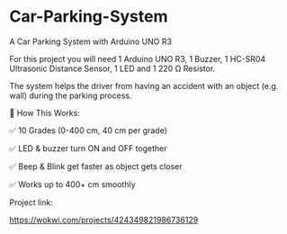 # Car-Parking-System
A Car Parking System with Arduino UNO R3

For this project you will need 1 Arduino UNO R3, 1 Buzzer, 1 HC-SR04 Ultrasonic Distance Sensor, 1 LED and 1 220 Ω Resistor.

The system helps the driver from having an accident with an object (e.g. wall) during the parking process.

🎯 How This Works:

✅ 10 Grades (0-400 cm, 40 cm per grade)

✅ LED & buzzer turn ON and OFF together

✅ Beep & Blink get faster as object gets closer

✅ Works up to 400+ cm smoothly

Project link:

https://wokwi.com/projects/424349821986736129
